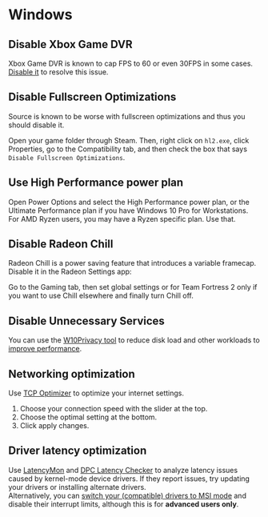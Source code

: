 # Windows

## Disable Xbox Game DVR
Xbox Game DVR is known to cap FPS to 60 or even 30FPS in some cases. [Disable it](https://us.battle.net/support/en/article/92046) to resolve this issue.

## Disable Fullscreen Optimizations
Source is known to be worse with fullscreen optimizations and thus you should disable it.

Open your game folder through Steam. Then, right click on `hl2.exe`, click Properties, go to the Compatibility tab, and then check the box that says `Disable Fullscreen Optimizations`.

## Use High Performance power plan
Open Power Options and select the High Performance power plan, or the Ultimate Performance plan if you have Windows 10 Pro for Workstations. For AMD Ryzen users, you may have a Ryzen specific plan. Use that.

## Disable Radeon Chill

Radeon Chill is a power saving feature that introduces a variable framecap. Disable it in the Radeon Settings app:

Go to the Gaming tab, then set global settings or for Team Fortress 2 only if you want to use Chill elsewhere and finally turn Chill off.

## Disable Unnecessary Services
You can use the [W10Privacy tool](https://www.winprivacy.de/deutsch-start/download/) to reduce disk load and other workloads to [improve performance](https://www.phoronix.com/scan.php?page=article&item=windows10-w10priv-wsl).

## Networking optimization

Use [TCP Optimizer](https://www.speedguide.net/downloads.php) to optimize your internet settings.

1. Choose your connection speed with the slider at the top.
2. Choose the optimal setting at the bottom.
3. Click apply changes.

## Driver latency optimization

Use [LatencyMon](https://www.resplendence.com/latencymon) and [DPC Latency Checker](https://www.thesycon.de/eng/latency_check.shtml) to analyze latency issues caused by kernel-mode device drivers. If they report issues, try updating your drivers or installing alternate drivers.  
Alternatively, you can [switch your (compatible) drivers to MSI mode](https://forums.guru3d.com/threads/windows-line-based-vs-message-signaled-based-interrupts-msi-tool.378044/) and disable their interrupt limits, although this is for **advanced users only**.
